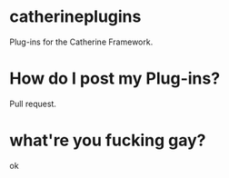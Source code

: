 # catherineplugins
Plug-ins for the Catherine Framework.
# How do I post my Plug-ins?
Pull request.
# what're you fucking gay?
ok

